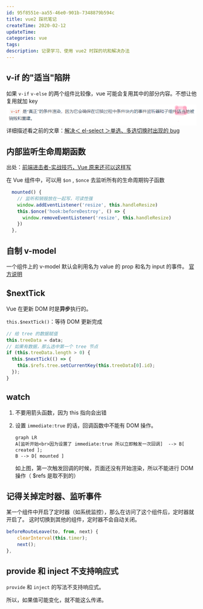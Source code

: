 ```yaml
---
id: 95f8551e-aa55-46e0-901b-7348879b594c
title: vue2 踩坑笔记
createTime: 2020-02-12
updateTime:
categories: vue
tags:
description: 记录学习、使用 vue2 时踩的坑和解决办法
---
```


## v-if 的"适当"陷阱

如果 `v-if` `v-else` 的两个组件比较像，vue 可能会复用其中的部分内容。不想让他复用就加 key
![在这里插入图片描述](../post-assets/388976fd-352a-4f27-9af0-b73ef106e725.png)
详细描述看之前的文章：[解决＜ el-select ＞单选、多选切换时出现的 bug](https://blog.csdn.net/tangran0526/article/details/118513920)

## 内部监听生命周期函数

出处：[前端进击者-实战技巧，Vue 原来还可以这样写](https://juejin.im/post/5eef7799f265da02cd3b82fe)

在 Vue 组件中，可以用 `$on` , `$once` 去监听所有的生命周期钩子函数

```js
  mounted() {
  	// 监听和销毁放在一起写，可读性强
    window.addEventListener('resize', this.handleResize)
    this.$once('hook:beforeDestroy', () => {
      window.removeEventListener('resize', this.handleResize)
    })
  },
```

## 自制 v-model

一个组件上的 v-model 默认会利用名为 value 的 prop 和名为 input 的事件。
[官方说明](https://cn.vuejs.org/v2/guide/components-custom-events.html#%E8%87%AA%E5%AE%9A%E4%B9%89%E7%BB%84%E4%BB%B6%E7%9A%84-v-model)

## $nextTick

Vue 在更新 DOM 时是**异步**执行的。

`this.$nextTick()`：等待 DOM 更新完成

```js
// 给 tree 的数据赋值
this.treeData = data;
// 如果有数据，那么选中第一个 tree 节点
if (this.treeData.length > 0) {
  this.$nextTick(() => {
    this.$refs.tree.setCurrentKey(this.treeData[0].id);
  });
}
```

## watch

1.  不要用箭头函数，因为 this 指向会出错

2.  设置 `immediate:true` 的话，回调函数中不能有 DOM 操作。

    ```mermaid
    graph LR
    A[监听开始<br>因为设置了 immediate:true 所以立即触发一次回调]  --> B[ created ];
    B --> D[ mounted ]
    ```

    如上图，第一次触发回调的时候，页面还没有开始渲染，所以不能进行 DOM 操作（ $refs 是取不到的）

## 记得关掉定时器、监听事件

某一个组件中开启了定时器（如系统监控），那么在访问了这个组件后，定时器就开启了。
这时切换到其他的组件，定时器不会自动关闭。

```js
beforeRouteLeave(to, from, next) {
    clearInterval(this.timer);
    next();
},
```

## provide 和 inject 不支持响应式

`provide` 和 `inject` 的写法不支持响应式。

所以，如果值可能变化，就不能这么传递。
